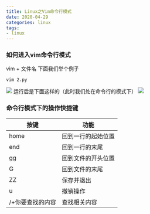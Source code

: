 ```yaml
---
title: Linux之Vim命令行模式
date: 2020-04-29
categories: linux
tags: 
- linux
---
```

### 如何进入vim命令行模式
vim + 文件名
下面我们举个例子 
```
vim 2.py
```
![](https://gitee.com/justin2/pic/raw/master/20200429145618.png)
运行后是下面这样的（此时我们处在命令行的模式下）
![](https://gitee.com/justin2/pic/raw/master/20200429145723.png)
### 命令行模式下的操作快捷键
|按键|功能|
|---|---|
|home|回到一行的起始位置|
|end|回到一行的末尾|
|gg|回到文件的开头位置|
|G|回到文件的末尾|
|ZZ|保存并退出|
|u|撤销操作|
|/+你要查找的内容|查找相关内容|
